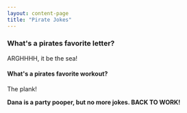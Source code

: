 ```yaml
---
layout: content-page
title: "Pirate Jokes"
---
```


### What's a pirates favorite letter?
ARGHHHH, it be the sea!

#### What's a pirates favorite workout?
The plank!

**Dana is a party pooper, but no more jokes. BACK TO WORK!**
